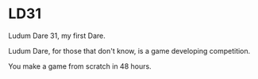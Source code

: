 LD31
====

Ludum Dare 31, my first Dare.

Ludum Dare, for those that don't know, is a game developing competition.

You make a game from scratch in 48 hours.
